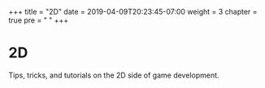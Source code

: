 +++
title = "2D"
date = 2019-04-09T20:23:45-07:00
weight = 3
chapter = true
pre = "<i class='fas fa-shapes fa-fw'></i> "
+++

# <i class='fas fa-shapes'></i> 2D

Tips, tricks, and tutorials on the 2D side of game development.